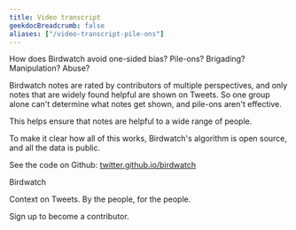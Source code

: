```yaml
---
title: Video transcript
geekdocBreadcrumb: false
aliases: ["/video-transcript-pile-ons"]
---
```


How does Birdwatch avoid one-sided bias? Pile-ons? Brigading? Manipulation? Abuse?

Birdwatch notes are rated by contributors of multiple perspectives, and only notes that are widely found helpful are shown on Tweets. So one group alone can't determine what notes get shown, and pile-ons aren't effective.

This helps ensure that notes are helpful to a wide range of people.

To make it clear how all of this works, Birdwatch's algorithm is open source, and all the data is public.

See the code on Github: [twitter.github.io/birdwatch](https://twitter.github.io/birdwatch)

Birdwatch

Context on Tweets. By the people, for the people.

Sign up to become a contributor.
